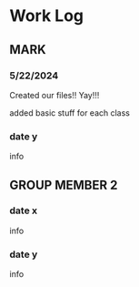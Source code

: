 # Work Log

## MARK 

### 5/22/2024

Created our files!! Yay!!!

added basic stuff for each class

### date y

info


## GROUP MEMBER 2

### date x

info

### date y

info
